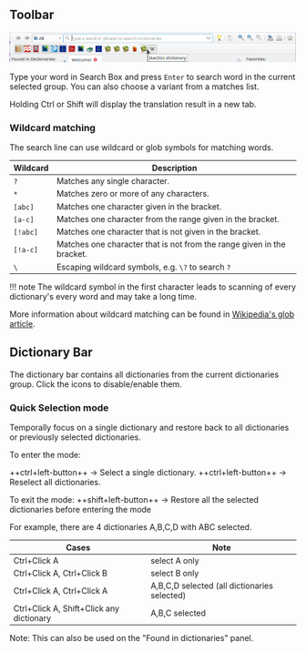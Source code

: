 ## Toolbar
![toolbar](img/toolbar.webp)

Type your word in Search Box and press `Enter` to search word in the current selected group. You can also choose a variant from a matches list.

Holding Ctrl or Shift will display the translation result in a new tab.

### Wildcard matching

The search line can use wildcard or glob symbols for matching words.  

| Wildcard | Description                                                            | 
|----------|------------------------------------------------------------------------|
| `?`      | Matches any single character.                                          |
| `*`      | Matches zero or more of any characters.                                |
| `[abc]`  | Matches one character given in the bracket.                            |
| `[a-c]`  | Matches one character from the range given in the bracket.             |
| `[!abc]` | Matches one character that is not given in the bracket.                |
| `[!a-c]` | Matches one character that is not from the range given in the bracket. |
| `\`      | Escaping wildcard symbols, e.g. `\?` to search `?`                     |

!!! note
    The wildcard symbol in the first character leads to scanning of every dictionary's every word and may take a long time.

More information about wildcard matching can be found in [Wikipedia's glob article](https://en.wikipedia.org/wiki/Glob_(programming)).


## Dictionary Bar

The dictionary bar contains all dictionaries from the current dictionaries group. Click the icons to disable/enable them.

### Quick Selection mode

Temporally focus on a single dictionary and restore back to all dictionaries or previously selected dictionaries.

To enter the mode:

++ctrl+left-button++ -> Select a single dictionary.
++ctrl+left-button++ -> Reselect all dictionaries.

To exit the mode:
++shift+left-button++ -> Restore all the selected dictionaries before entering the mode

For example, there are 4 dictionaries A,B,C,D with ABC selected.

| Cases                                    | Note                                         |
|------------------------------------------|----------------------------------------------|
| Ctrl+Click A                             | select A only                                |
| Ctrl+Click A, Ctrl+Click B               | select B only                                |
| Ctrl+Click A, Ctrl+Click A               | A,B,C,D selected (all dictionaries selected) |
| Ctrl+Click A, Shift+Click any dictionary | A,B,C selected                               |

Note: This can also be used on the "Found in dictionaries" panel.

